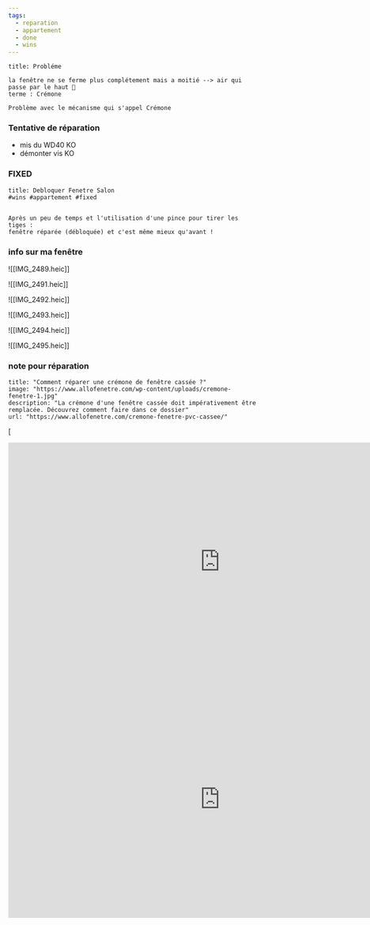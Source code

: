 ```yaml
---
tags:
  - reparation
  - appartement
  - done
  - wins
---
```



```ad-abstract
title: Probléme

la fenêtre ne se ferme plus complétement mais a moitié --> air qui passe par le haut 😤
terme : Crémone 

Problème avec le mécanisme qui s'appel Crémone

```

### Tentative de réparation
- mis du WD40 KO 
- démonter vis KO 

### FIXED

```ad-success
title: Debloquer Fenetre Salon
#wins #appartement #fixed


Après un peu de temps et l'utilisation d'une pince pour tirer les tiges : 
fenêtre réparée (débloquée) et c'est même mieux qu'avant !

```

### info sur ma fenêtre
![[IMG_2489.heic]]

![[IMG_2491.heic]]

![[IMG_2492.heic]]

![[IMG_2493.heic]]

![[IMG_2494.heic]]

![[IMG_2495.heic]]
### note pour réparation 


```embed
title: "Comment réparer une crémone de fenêtre cassée ?"
image: "https://www.allofenetre.com/wp-content/uploads/cremone-fenetre-1.jpg"
description: "La crémone d'une fenêtre cassée doit impérativement être remplacée. Découvrez comment faire dans ce dossier"
url: "https://www.allofenetre.com/cremone-fenetre-pvc-cassee/"
```
[

<iframe width="855" height="481" src="https://www.youtube.com/embed/K5z1xQt1Ais" title="Changement d&#39;une crémone sur fenêtre PVC / Les Menuiseries Françaises" frameborder="0" allow="accelerometer; autoplay; clipboard-write; encrypted-media; gyroscope; picture-in-picture; web-share" referrerpolicy="strict-origin-when-cross-origin" allowfullscreen></iframe>
<iframe width="855" height="481" src="https://www.youtube.com/embed/65cQsKUc0hY" title="fenetre remplacement crémone" frameborder="0" allow="accelerometer; autoplay; clipboard-write; encrypted-media; gyroscope; picture-in-picture; web-share" referrerpolicy="strict-origin-when-cross-origin" allowfullscreen></iframe>
